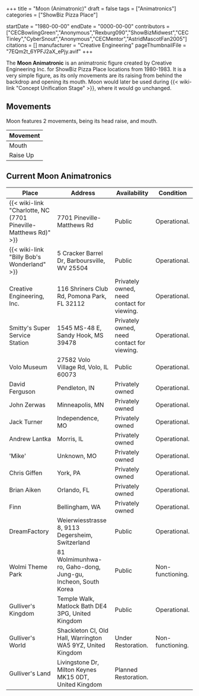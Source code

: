 +++
title = "Moon (Animatronic)"
draft = false
tags = ["Animatronics"]
categories = ["ShowBiz Pizza Place"]


startDate = "1980-00-00"
endDate = "0000-00-00"
contributors = ["CECBowlingGreen","Anonymous","Rexburg090","ShowBizMidwest","CEC Tinley","CyberSnout","Anonymous","CECMentor","AstridMascotFan2005"]
citations = []
manufacturer = "Creative Engineering"
pageThumbnailFile = "7EQm2t_6YPFJ2aX_ePjy.avif"
+++

The **Moon Animatronic** is an animatronic figure created by Creative Engineering Inc. for ShowBiz Pizza Place locations from 1980-1983. It is a very simple figure, as its only movements are its raising from behind the backdrop and opening its mouth. Moon would later be used during {{< wiki-link "Concept Unification Stage" >}}, where it would go unchanged.

## Movements

Moon features 2 movements, being its head raise, and mouth.

| Movement |
|----------|
| Mouth    |
| Raise Up |

## Current Moon Animatronics

| Place                                                                | Address                                                     | Availability                               | Condition        |
|----------------------------------------------------------------------|-------------------------------------------------------------|--------------------------------------------|------------------|
| {{< wiki-link "Charlotte, NC (7701 Pineville-Matthews Rd)" >}} | 7701 Pineville-Matthews Rd                                  | Public                                     | Operational.     |
| {{< wiki-link "Billy Bob's Wonderland" >}}                     | 5 Cracker Barrel Dr, Barboursville, WV 25504                | Public                                     | Operational.     |
| Creative Engineering, Inc.                                           | 116 Shriners Club Rd, Pomona Park, FL 32112                 | Privately owned, need contact for viewing. | Operational.     |
| Smitty's Super Service Station                                       | 1545 MS-48 E, Sandy Hook, MS 39478                          | Privately owned, need contact for viewing. | Operational.     |
| Volo Museum                                                          | 27582 Volo Village Rd, Volo, IL 60073                       | Public                                     | Operational.     |
| David Ferguson                                                       | Pendleton, IN                                               | Privately owned                            | Operational.     |
| John Zerwas                                                          | Minneapolis, MN                                             | Privately owned                            | Operational.     |
| Jack Turner                                                          | Independence, MO                                            | Privately owned                            | Operational.     |
| Andrew Lantka                                                        | Morris, IL                                                  | Privately owned                            | Operational.     |
| 'Mike'                                                               | Unknown, MO                                                 | Privately owned                            | Operational.     |
| Chris Giffen                                                         | York, PA                                                    | Privately owned                            | Operational.     |
| Brian Aiken                                                          | Orlando, FL                                                 | Privately owned                            | Operational.     |
| Finn                                                                 | Bellingham, WA                                              | Privately owned                            | Operational.     |
| DreamFactory                                                         | Weierwiesstrasse 8, 9113 Degersheim, Switzerland            | Public                                     | Operational.     |
| Wolmi Theme Park                                                     | 81 Wolmimunhwa-ro, Gaho-dong, Jung-gu, Incheon, South Korea | Public                                     | Non-functioning. |
| Gulliver's Kingdom                                                   | Temple Walk, Matlock Bath DE4 3PG, United Kingdom           | Public                                     | Operational.     |
| Gulliver's World                                                     | Shackleton Cl, Old Hall, Warrington WA5 9YZ, United Kingdom | Under Restoration.                         | Non-functioning. |
| Gulliver's Land                                                      | Livingstone Dr, Milton Keynes MK15 0DT, United Kingdom      | Planned Restoration.                       |                  |